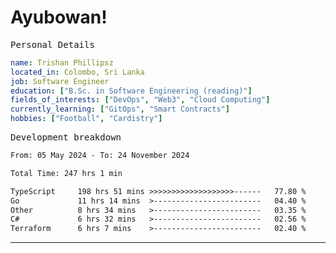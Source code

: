 # Ayubowan!

<samp>Personal Details</samp>

```yaml
name: Trishan Phillipsz
located_in: Colombo, Sri Lanka
job: Software Engineer
education: ["B.Sc. in Software Engineering (reading)"]
fields_of_interests: ["DevOps", "Web3", "Cloud Computing"]
currently_learning: ["GitOps", "Smart Contracts"]
hobbies: ["Football", "Cardistry"]
```

<samp>Development breakdown</samp>

<!--START_SECTION:waka-->

```txt
From: 05 May 2024 - To: 24 November 2024

Total Time: 247 hrs 1 min

TypeScript     198 hrs 51 mins >>>>>>>>>>>>>>>>>>>------   77.80 %
Go             11 hrs 14 mins  >------------------------   04.40 %
Other          8 hrs 34 mins   >------------------------   03.35 %
C#             6 hrs 32 mins   >------------------------   02.56 %
Terraform      6 hrs 7 mins    >------------------------   02.40 %
```

<!--END_SECTION:waka-->

---
